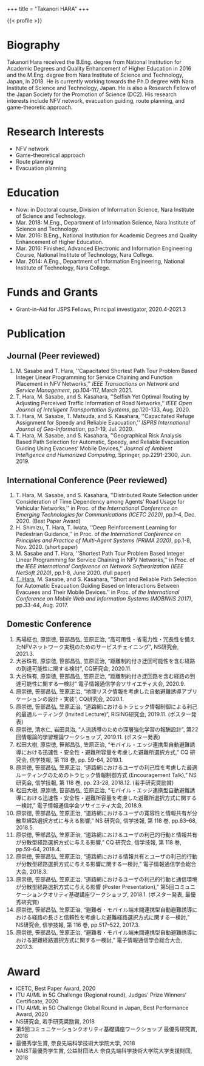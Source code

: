 +++
title = "Takanori HARA"
+++

{{< profile >}}

# Biography

  Takanori Hara received the B.Eng. degree from National Institution for Academic Degrees and Quality Enhancement of Higher Education in 2016 and the M.Eng. degree from Nara Institute of Science and Technology, Japan, in 2018.
  He is currently working towards the Ph.D degree with Nara Institute of Science and Technology, Japan.
  He is also a Research Fellow of the Japan Society for the Promotion of Science (DC2).
  His research interests include NFV network, evacuation guiding, route planning, and game-theoretic approach.

# Research Interests

- NFV network
- Game-theoretical approach
- Route planning
- Evacuation planning

# Education

- Now: in Doctoral course, Division of Information Science, Nara Institute of Science and Technology.
- Mar. 2018: M.Eng., Department of Information Science, Nara Institute of Science and Technology.
- Mar. 2016: B.Eng., National Institution for Academic Degrees and Quality Enhancement of Higher Education.
- Mar. 2016: Finished, Advanced Electronic and Information Engineering Course, National Institute of Technology, Nara College.
- Mar. 2014: A.Eng., Department of Information Engineering, National Institute of Technology, Nara College.

# Funds and Grants

- Grant-in-Aid for JSPS Fellows, Principal investigator, 2020.4-2021.3

# Publication
## Journal (Peer reviewed)

1. M. Sasabe and T. Hara, ''Capacitated Shortest Path Tour Problem Based Integer Linear Programming for Service Chaining and Function Placement in NFV Networks,'' *IEEE Transactions on Network and Service Management*, pp.104-117, March 2021.
1. T. Hara, M. Sasabe, and S. Kasahara, ''Selfish Yet Optimal Routing by Adjusting Perceived Traffic Information of Road Networks,’’ *IEEE Open Journal of Intelligent Transportation Systems*, pp.120-133, Aug. 2020.
1. T. Hara, M. Sasabe, T. Matsuda, and S. Kasahara, ''Capacitated Refuge Assignment for Speedy and Reliable Evacuation,'' *ISPRS International Journal of Geo-Information*, pp.1-19, Jul. 2020.
1. T. Hara, M. Sasabe, and S. Kasahara, ''Geographical Risk Analysis Based Path Selection for Automatic, Speedy, and Reliable Evacuation Guiding Using Evacuees’ Mobile Devices,'' *Journal of Ambient Intelligence and Humanized Computing*, Springer, pp.2291-2300, Jun. 2019.

## International Conference (Peer reviewed)

1. T. Hara, M. Sasabe, and S. Kasahara, ''Distributed Route Selection under Consideration of Time Dependency among Agents’ Road Usage for Vehicular Networks,'' in Proc. of *the International Conference on Emerging Technologies for Communications (ICETC 2020)*, pp.1-4, Dec. 2020. (Best Paper Award)
1. H. Shimizu, T. Hara, T. Iwata, ''Deep Reinforcement Learning for Pedestrian Guidance,'' in Proc. of *the International Conference on Principles and Practice of Multi-Agent Systems (PRIMA 2020)*, pp.1-8, Nov. 2020. (short paper)
1. M. Sasabe and T. Hara, ''Shortest Path Tour Problem Based Integer Linear Programming for Service Chaining in NFV Networks,'' in Proc. of *the IEEE International Conference on Network Softwarization (IEEE NetSoft 2020)*, pp.1-8, June 2020. (full paper)
1. <u>T. Hara</u>, M. Sasabe, and S. Kasahara, ''Short and Reliable Path Selection for Automatic Evacuation Guiding Based on Interactions Between Evacuees and Their Mobile Devices.’’ in Proc. of *the International Conference on Mobile Web and Information Systems (MOBIWIS 2017)*, pp.33-44, Aug. 2017.

## Domestic Conference

1. 馬場柾也, 原崇徳, 笹部昌弘, 笠原正治, “高可用性・省電力性・冗長性を備えたNFVネットワーク実現のためのサービスチェイニング”, NS研究会, 2021.3.
1. 大谷珠有, 原崇徳, 笹部昌弘, 笠原正治, “距離制約付き迂回可能性を含む経路の到達可能性に関する検討”, CQ研究会, 2020.11.
1. 大谷珠有, 原崇徳, 笹部昌弘, 笠原正治, “距離制約付き迂回路を含む経路の到達可能性に関する一検討” 電子情報通信学会ソサイエティ大会, 2020.9.
1. 原崇徳, 笹部昌弘, 笠原正治, “地理リスク情報を考慮した自動避難誘導アプリケーションの設計・実装”, CQ研究会, 2020.1.
1. 原崇徳, 笹部昌弘, 笠原正治, “道路網におけるトラヒック情報制御による利己的最適ルーティング (Invited Lecture)”, RISING研究会, 2019.11. (ポスター発表)
1. 原崇徳, 清水仁, 岩田具治, “人流誘導のための深層強化学習の報酬設計”, 第22回情報論的学習理論ワークショップ, 2019.11. (ポスター発表)
1. 松田大樹, 原崇徳, 笹部昌弘, 笠原正治, “モバイル・エッジ連携型自動避難誘導における迅速性・安全性・避難所容量を考慮した避難所選択方式,” CQ 研究会, 信学技報, 第 118 巻, pp. 59-64, 2019.1.
1. 原崇徳, 笹部昌弘, 笠原正治, “道路網におけるユーザの利己性を考慮した最適ルーティングのためのトラヒック情報制御方式 (Encouragement Talk),” NS 研究会, 信学技報, 第 118 巻, pp. 23-28, 2018.12. (若手研究奨励賞)
1. 松田大樹, 原崇徳, 笹部昌弘, 笠原正治, “モバイル・エッジ連携型自動避難誘導における迅速性・安全性・避難所容量を考慮した避難所選択方式に関する一検討,” 電子情報通信学会ソサイエティ大会, 2018.9.
1. 原崇徳, 笹部昌弘, 笠原正治, “道路網におけるユーザの寛容性と情報共有が分散型経路選択方式に与える影響,” NS 研究会, 信学技報, 第 118 巻, pp.63–68, 2018.5.
1. 原崇徳, 笹部昌弘, 笠原正治, “道路網におけるユーザの利己的行動と情報共有が分散型経路選択方式に与える影響,” CQ 研究会, 信学技報, 第 118 巻, pp.59–64, 2018.4.
1. 原崇徳, 笹部昌弘, 笠原正治, “道路網における情報共有とユーザの利己的行動が分散型経路選択方式に与える影響に関する一検討,” 電子情報通信学会総合大会, 2018.3.
1. 原崇徳, 笹部昌弘, 笠原正治, “道路網におけるユーザの利己的行動と通信環境が分散型経路選択方式に与える影響 (Poster Presentation),” 第5回コミュニケーションクオリティ基礎講座ワークショップ, 2018.1. (ポスター発表, 最優秀研究賞)
1. 原崇徳, 笹部昌弘, 笠原正治, “避難者・モバイル端末間連携型自動避難誘導における経路の長さと信頼性を考慮した避難経路選択方式に関する一検討,” NS研究会, 信学技報, 第 116 巻, pp.517–522, 2017.3.
1. 原崇徳, 笹部昌弘, 笠原正治, “避難者・モバイル端末間連携型自動避難誘導における避難経路選択方式に関する一検討,” 電子情報通信学会総合大会, 2017.3.

# Award
- ICETC, Best Paper Award, 2020
- ITU AI/ML in 5G Challenge (Regional round), Judges' Prize Winners' Certificate, 2020
- ITU AI/ML in 5G Challenge Global Round in Japan, Best Performance Award, 2020
- NS研究会, 若手研究奨励賞, 2018
- 第5回コミュニケーションクオリティ基礎講座ワークショップ 最優秀研究賞, 2018
- 最優秀学生賞, 奈良先端科学技術大学院大学, 2018
- NAIST最優秀学生賞, 公益財団法人 奈良先端科学技術大学院大学支援財団, 2018
